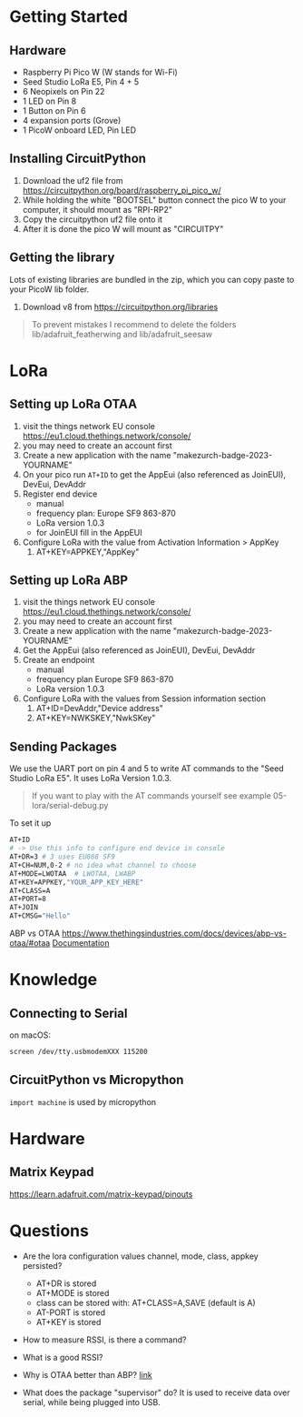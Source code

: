 # Getting Started

## Hardware
* Raspberry Pi Pico W (W stands for Wi-Fi)
* Seed Studio LoRa E5, Pin 4 + 5
* 6 Neopixels on Pin 22
* 1 LED on Pin 8
* 1 Button on Pin 6
* 4 expansion ports (Grove)
* 1 PicoW onboard LED, Pin LED

## Installing CircuitPython
1. Download the uf2 file from https://circuitpython.org/board/raspberry_pi_pico_w/
1. While holding the white "BOOTSEL" button connect the pico W to your computer, it should mount as "RPI-RP2"
2. Copy the circuitpython uf2 file onto it
3. After it is done the pico W will mount as "CIRCUITPY"

## Getting the library
Lots of existing libraries are bundled in the zip, which you can copy paste to your PicoW lib folder.

1. Download v8 from https://circuitpython.org/libraries

> To prevent mistakes I recommend to delete the folders lib/adafruit_featherwing and lib/adafruit_seesaw

# LoRa

## Setting up LoRa OTAA
1. visit the things network EU console https://eu1.cloud.thethings.network/console/
2. you may need to create an account first
3. Create a new application with the name "makezurch-badge-2023-YOURNAME"
4. On your pico run `AT+ID` to get the AppEui (also referenced as JoinEUI), DevEui, DevAddr
4. Register end device
    * manual
    * frequency plan: Europe SF9 863-870
    * LoRa version 1.0.3
    * for JoinEUI fill in the AppEUI
5. Configure LoRa with the value from Activation Information > AppKey
   1. AT+KEY=APPKEY,"AppKey"


## Setting up LoRa ABP
1. visit the things network EU console https://eu1.cloud.thethings.network/console/
2. you may need to create an account first
3. Create a new application with the name "makezurch-badge-2023-YOURNAME"
4. Get the AppEui (also referenced as JoinEUI), DevEui, DevAddr
5. Create an endpoint
    * manual
    * frequency plan Europe SF9 863-870
    * LoRa version 1.0.3
6. Configure LoRa with the values from Session information section
   1. AT+ID=DevAddr,"Device address"
   2. AT+KEY=NWKSKEY,"NwkSKey"


## Sending Packages
We use the UART port on pin 4 and 5 to write AT commands to the "Seed Studio LoRa E5".
It uses LoRa Version 1.0.3.

> If you want to play with the AT commands yourself see example 05-lora/serial-debug.py

To set it up

```bash
AT+ID
# -> Use this info to configure end device in console
AT+DR=3 # 3 uses EU868 SF9
AT+CH=NUM,0-2 # no idea what channel to choose
AT+MODE=LWOTAA  # LWOTAA, LWABP
AT+KEY=APPKEY,"YOUR_APP_KEY_HERE"
AT+CLASS=A
AT+PORT=8
AT+JOIN
AT+CMSG="Hello"

```
ABP vs OTAA https://www.thethingsindustries.com/docs/devices/abp-vs-otaa/#otaa
[Documentation](https://files.seeedstudio.com/products/317990687/res/LoRa-E5%20AT%20Command%20Specification_V1.0%20.pdf)

# Knowledge

## Connecting to Serial
on macOS:
```bash
screen /dev/tty.usbmodemXXX 115200
```

## CircuitPython vs Micropython
`import machine` is used by micropython

# Hardware
## Matrix Keypad
https://learn.adafruit.com/matrix-keypad/pinouts

# Questions
* Are the lora configuration values channel, mode, class, appkey persisted?
  * AT+DR is stored
  * AT+MODE is stored
  * class can be stored with: AT+CLASS=A,SAVE (default is A)
  * AT-PORT is stored
  * AT+KEY is stored

* How to measure RSSI, is there a command?
* What is a good RSSI?
* Why is OTAA better than ABP? [link](https://www.thethingsindustries.com/docs/devices/abp-vs-otaa/#otaa)
* What does the package "supervisor" do? It is used to receive data over serial, while being plugged into USB.
